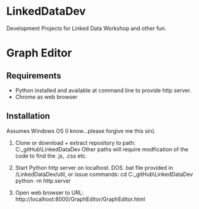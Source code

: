 # LinkedDataDev
Development Projects for Linked Data Workshop and other fun.

# Graph Editor
## Requirements
* Python installed and available at command line to provide http server.
* Chrome as web browser

## Installation
Assumes Windows OS (I know...please forgive me this sin).
1. Clone or download + extract repository to path:  C:\_gitHub\LinkedDataDev
Other paths will require modfication of the code to find the .js, .css etc.
2. Start Python http server on localhost. DOS .bat file provided in /LinkedDataDev/util, or issue commands:
    cd C:\_gitHub\LinkedDataDev
    python -m http.server

3. Open web browser to URL: http://localhost:8000/GraphEditor/GraphEditor.html


